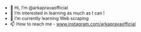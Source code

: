 - 👋 Hi, I’m @arkapravaofficial
- 👀 I’m interested in learning as much as I can !
- 🌱 I’m currently learning Web scraping
- 📫 How to reach me - www.instagram.com/arkapravaofficial

<!---
arkapravaofficial/arkapravaofficial is a ✨ special ✨ repository because its `README.md` (this file) appears on your GitHub profile.
You can click the Preview link to take a look at your changes.
--->
